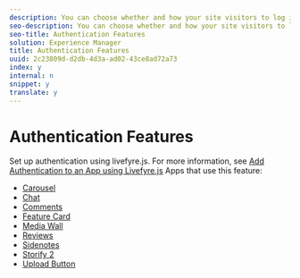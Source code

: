 ```yaml
---
description: You can choose whether and how your site visitors to log in to your apps.
seo-description: You can choose whether and how your site visitors to log in to your apps.
seo-title: Authentication Features
solution: Experience Manager
title: Authentication Features
uuid: 2c23809d-d2db-4d3a-ad02-43ce8ad72a73
index: y
internal: n
snippet: y
translate: y
---
```


# Authentication Features

Set up authentication using livefyre.js. For more information, see [Add Authentication to an App using Livefyre.js](t_embed_an_app_on_your_site_using_livefyre.js.md#embed_an_app_on_your_site_using_livefyre.js)
Apps that use this feature:

* [Carousel](c_carousel_app.md#c_carousel_app)
* [Chat](c_chat_app.md#c_chat_app)
* [Comments](c_comments_app.md#c_comments_app)
* [Feature Card](c_feature_card_app.md#c_feature_card_app)
* [Media Wall](c_media_wall_app.md#c_media_wall_app)
* [Reviews](c_reviews_app.md#c_reviews_app)
* [Sidenotes](c_sidenotes_app.md#c_sidenotes_app)
* [Storify 2](c_storify2.md#c_storify2)
* [Upload Button](c_upload_button_app.md#c_upload_button_app)
